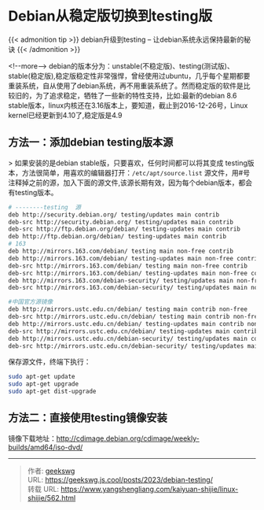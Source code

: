 # Debian从稳定版切换到testing版

{{&lt; admonition tip &gt;}}
debian升级到testing – 让debian系统永远保持最新的秘诀
{{&lt; /admonition &gt;}}

&lt;!--more--&gt;
debian的版本分为：unstable(不稳定版)、testing(测试版)、stable(稳定版),稳定版稳定性非常强悍，曾经使用过ubuntu，几乎每个星期都要重装系统，自从使用了debian系统，再不用重装系统了。然而稳定版的软件是比较旧的，为了追求稳定，牺牲了一些新的特性支持，比如:最新的debian 8.6 stable版本，linux内核还在3.16版本上，要知道，截止到2016-12-26号，Linux kernel已经更新到4.10了,稳定版是4.9

## 方法一：添加debian testing版本源

&gt; 如果安装的是debian stable版，只要喜欢，任何时间都可以将其变成 testing版本，方法很简单，用喜欢的编辑器打开：`/etc/apt/source.list` 源文件，用#号注释掉之前的源，加入下面的源文件,该源长期有效，因为每个debian版本，都会有testing版本。

```bash
# --------testing  源
deb http://security.debian.org/ testing/updates main contrib
deb-src http://security.debian.org/ testing/updates main contrib
deb-src http://ftp.debian.org/debian/ testing-updates main contrib
deb http://ftp.debian.org/debian/ testing-updates main contrib
# 163
deb http://mirrors.163.com/debian/ testing main non-free contrib
deb http://mirrors.163.com/debian/ testing-updates main non-free contrib
deb-src http://mirrors.163.com/debian/ testing main non-free contrib
deb-src http://mirrors.163.com/debian/ testing-updates main non-free contrib
deb http://mirrors.163.com/debian-security/ testing/updates main non-free contrib
deb-src http://mirrors.163.com/debian-security/ testing/updates main non-free contrib

#中国官方源镜像
deb http://mirrors.ustc.edu.cn/debian/ testing main contrib non-free
deb-src http://mirrors.ustc.edu.cn/debian/ testing main contrib non-free
deb http://mirrors.ustc.edu.cn/debian/ testing-updates main contrib non-free
deb-src http://mirrors.ustc.edu.cn/debian/ testing-updates main contrib non-free
deb http://mirrors.ustc.edu.cn/debian-security/ testing/updates main contrib non-free
deb-src http://mirrors.ustc.edu.cn/debian-security/ testing/updates main contrib non-free
```

保存源文件，终端下执行：

```bash
sudo apt-get update
sudo apt-get upgrade
sudo apt-get dist-upgrade
```

## 方法二：直接使用testing镜像安装

镜像下载地址：http://cdimage.debian.org/cdimage/weekly-builds/amd64/iso-dvd/

---

> 作者: [geekswg](https://github.com/geekswg)  
> URL: https://geekswg.js.cool/posts/2023/debian-testing/  
> 转载 URL: https://www.yangshengliang.com/kaiyuan-shijie/linux-shijie/562.html
